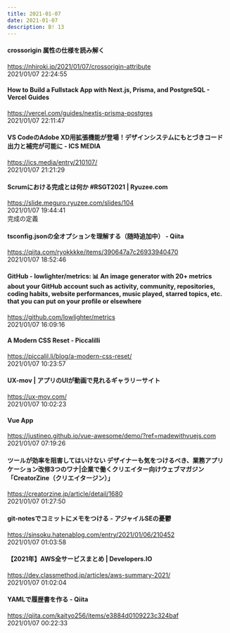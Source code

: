 ```yaml
---
title: 2021-01-07
date: 2021-01-07
description: B! 13
---
```


#### crossorigin 属性の仕様を読み解く
https://nhiroki.jp/2021/01/07/crossorigin-attribute<br>
2021/01/07 22:24:55<br>


#### How to Build a Fullstack App with Next.js, Prisma, and PostgreSQL - Vercel Guides
https://vercel.com/guides/nextjs-prisma-postgres<br>
2021/01/07 22:11:47<br>


#### VS CodeのAdobe XD用拡張機能が登場！デザインシステムにもとづきコード出力と補完が可能に - ICS MEDIA
https://ics.media/entry/210107/<br>
2021/01/07 21:21:29<br>


#### Scrumにおける完成とは何か #RSGT2021 | Ryuzee.com
https://slide.meguro.ryuzee.com/slides/104<br>
2021/01/07 19:44:41<br>
完成の定義


#### tsconfig.jsonの全オプションを理解する（随時追加中） - Qiita
https://qiita.com/ryokkkke/items/390647a7c26933940470<br>
2021/01/07 18:52:46<br>


#### GitHub - lowlighter/metrics: 📊 An image generator with 20+ metrics about your GitHub account such as activity, community, repositories, coding habits, website performances, music played, starred topics, etc. that you can put on your profile or elsewhere 
https://github.com/lowlighter/metrics<br>
2021/01/07 16:09:16<br>


#### A Modern CSS Reset - Piccalilli
https://piccalil.li/blog/a-modern-css-reset/<br>
2021/01/07 10:23:57<br>


#### UX-mov | アプリのUIが動画で見れるギャラリーサイト
https://ux-mov.com/<br>
2021/01/07 10:02:23<br>


#### Vue App
https://justineo.github.io/vue-awesome/demo/?ref=madewithvuejs.com<br>
2021/01/07 07:19:26<br>


#### ツールが効率を阻害してはいけない デザイナーも気をつけるべき、業務アプリケーション改修3つのワナ|企業で働くクリエイター向けウェブマガジン「CreatorZine（クリエイタージン）」
https://creatorzine.jp/article/detail/1680<br>
2021/01/07 01:27:50<br>


#### git-notesでコミットにメモをつける - アジャイルSEの憂鬱
https://sinsoku.hatenablog.com/entry/2021/01/06/210452<br>
2021/01/07 01:03:58<br>


#### 【2021年】AWS全サービスまとめ | Developers.IO
https://dev.classmethod.jp/articles/aws-summary-2021/<br>
2021/01/07 01:02:04<br>


#### YAMLで履歴書を作る - Qiita
https://qiita.com/kaityo256/items/e3884d0109223c324baf<br>
2021/01/07 00:22:33<br>


